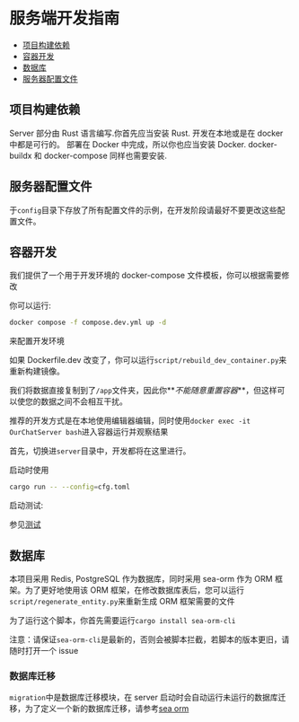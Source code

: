# 服务端开发指南

- [项目构建依赖](#项目构建依赖)
- [容器开发](#容器开发)
- [数据库](#数据库)
- [服务器配置文件](#服务器配置文件)

## 项目构建依赖

Server 部分由 Rust 语言编写.你首先应当安装 Rust.
开发在本地或是在 docker 中都是可行的。
部署在 Docker 中完成，所以你也应当安装 Docker.
docker-buildx 和 docker-compose 同样也需要安装.

## 服务器配置文件

于`config`目录下存放了所有配置文件的示例，在开发阶段请最好不要更改这些配置文件。

## 容器开发

我们提供了一个用于开发环境的 docker-compose 文件模板，你可以根据需要修改

你可以运行:

```bash
docker compose -f compose.dev.yml up -d
```

来配置开发环境

如果 Dockerfile.dev 改变了，你可以运行`script/rebuild_dev_container.py`来重新构建镜像。

我们将数据直接复制到了`/app`文件夹，因此你**_不能随意重置容器_**，但这样可以使您的数据之间不会相互干扰。

推荐的开发方式是在本地使用编辑器编辑，同时使用`docker exec -it OurChatServer bash`进入容器运行并观察结果

首先，切换进`server`目录中，开发都将在这里进行。

启动时使用

```bash
cargo run -- --config=cfg.toml
```

启动测试:

参见[测试](./basic.md#运行集成测试)

## 数据库

本项目采用 Redis, PostgreSQL 作为数据库，同时采用 sea-orm 作为 ORM 框架。为了更好地使用该 ORM 框架，在修改数据库表后，您可以运行`script/regenerate_entity.py`来重新生成 ORM 框架需要的文件

为了运行这个脚本，你首先需要运行`cargo install sea-orm-cli`

注意：请保证`sea-orm-cli`是最新的，否则会被脚本拦截，若脚本的版本更旧，请随时打开一个 issue

### 数据库迁移

`migration`中是数据库迁移模块，在 server 启动时会自动运行未运行的数据库迁移，为了定义一个新的数据库迁移，请参考[sea orm](https://www.sea-ql.org/SeaORM/docs/migration/setting-up-migration/)
